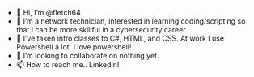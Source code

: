 - 👋 Hi, I’m @fletch64
- 👀 I’m a network technician, interested in learning coding/scripting so that I can be more skillful in a cybersecurity career.
- 🌱 I’ve taken intro classes to C#, HTML, and CSS. At work I use Powershell a lot. I love powershell! 
- 💞️ I’m looking to collaborate on nothing yet.
- 📫 How to reach me.. LinkedIn!

<!---
fletch64/fletch64 is a ✨ special ✨ repository because its `README.md` (this file) appears on your GitHub profile.
You can click the Preview link to take a look at your changes.
--->

